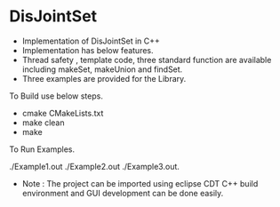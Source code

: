 # DisJointSet

- Implementation of DisJointSet in C++
- Implementation has below features.
- Thread safety , template code, three standard function are available including makeSet, makeUnion and findSet.
- Three examples are provided for the Library.

To Build use below steps.
- cmake CMakeLists.txt
- make clean
- make

To Run Examples.

./Example1.out
./Example2.out
./Example3.out.


- Note : The project can be imported using eclipse CDT C++ build environment and GUI development can be done easily.

